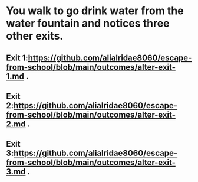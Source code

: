 # You walk to go drink water from the water fountain and notices three other exits.
## Exit 1:https://github.com/alialridae8060/escape-from-school/blob/main/outcomes/alter-exit-1.md .
## Exit 2:https://github.com/alialridae8060/escape-from-school/blob/main/outcomes/alter-exit-2.md .
## Exit 3:https://github.com/alialridae8060/escape-from-school/blob/main/outcomes/alter-exit-3.md .
